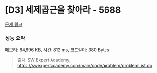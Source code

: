 # [D3] 세제곱근을 찾아라 - 5688 

[문제 링크](https://swexpertacademy.com/main/code/problem/problemDetail.do?contestProbId=AWXVyCaKugQDFAUo) 

### 성능 요약

메모리: 84,696 KB, 시간: 812 ms, 코드길이: 380 Bytes



> 출처: SW Expert Academy, https://swexpertacademy.com/main/code/problem/problemList.do